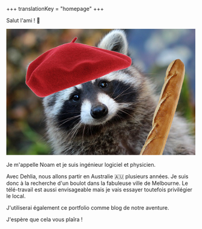 +++
translationKey = "homepage"
+++

Salut l'ami ! 👋

<img src="raccoon.fr.jpg" alt="https://www.novaextermination.com/wp-content/uploads/2019/02/exterminateur-raton-laveur.jpg"  />

Je m'appelle Noam et je suis ingénieur logiciel et physicien.

Avec Dehlia, nous allons partir en Australie :australia: plusieurs années. ​Je suis donc à la recherche d'un boulot dans la fabuleuse ville de Melbourne. Le télé-travail est aussi envisageable mais je vais essayer toutefois privilégier le local.

J'utiliserai également ce portfolio comme blog de notre aventure.

J'espère que cela vous plaîra !
